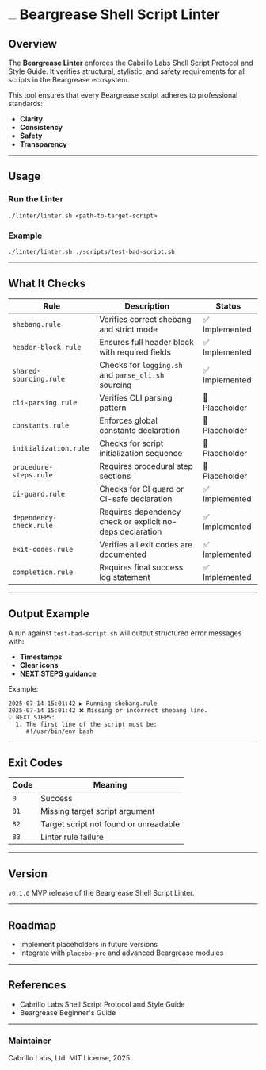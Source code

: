 # <img src="/home/rgmelvin/Projects/cabrillo/beargrease-by-cabrillo/docs/Images/BeargreaseIcon.png" alt="BeargreaseIcon" style="zoom:7%;" /> Beargrease Shell Script Linter

## **Overview**

The **Beargrease Linter** enforces the Cabrillo Labs Shell Script Protocol and Style Guide. It verifies structural, stylistic, and safety requirements for all scripts in the Beargrease ecosystem.

This tool ensures that every Beargrease script adheres to professional standards:

- **Clarity**
- **Consistency**
- **Safety**
- **Transparency**

------

## **Usage**

### **Run the Linter**

```
./linter/linter.sh <path-to-target-script>
```

### **Example**

```
./linter/linter.sh ./scripts/test-bad-script.sh
```

------

## **What It Checks**

| **Rule**                | **Description**                                           | **Status**    |
| ----------------------- | --------------------------------------------------------- | ------------- |
| `shebang.rule`          | Verifies correct shebang and strict mode                  | ✅ Implemented |
| `header-block.rule`     | Ensures full header block with required fields            | ✅ Implemented |
| `shared-sourcing.rule`  | Checks for `logging.sh` and `parse_cli.sh` sourcing       | ✅ Implemented |
| `cli-parsing.rule`      | Verifies CLI parsing pattern                              | 🚧 Placeholder |
| `constants.rule`        | Enforces global constants declaration                     | 🚧 Placeholder |
| `initialization.rule`   | Checks for script initialization sequence                 | 🚧 Placeholder |
| `procedure-steps.rule`  | Requires procedural step sections                         | 🚧 Placeholder |
| `ci-guard.rule`         | Checks for CI guard or CI-safe declaration                | ✅ Implemented |
| `dependency-check.rule` | Requires dependency check or explicit no-deps declaration | ✅ Implemented |
| `exit-codes.rule`       | Verifies all exit codes are documented                    | ✅ Implemented |
| `completion.rule`       | Requires final success log statement                      | ✅ Implemented |



------

## **Output Example**

A run against `test-bad-script.sh` will output structured error messages with:

- **Timestamps**
- **Clear icons**
- **NEXT STEPS guidance**

Example:

```
2025-07-14 15:01:42 ▶️ Running shebang.rule
2025-07-14 15:01:42 ❌ Missing or incorrect shebang line.
💡 NEXT STEPS:
  1. The first line of the script must be:
     #!/usr/bin/env bash
```

------

## **Exit Codes**

| Code | Meaning                               |
| ---- | ------------------------------------- |
| `0`  | Success                               |
| `81` | Missing target script argument        |
| `82` | Target script not found or unreadable |
| `83` | Linter rule failure                   |



------

## **Version**

`v0.1.0`
 MVP release of the Beargrease Shell Script Linter.

------

## **Roadmap**

- Implement placeholders in future versions
- Integrate with `placebo-pro` and advanced Beargrease modules

------

## **References**

- Cabrillo Labs Shell Script Protocol and Style Guide
- Beargrease Beginner's Guide

------

### **Maintainer**

Cabrillo Labs, Ltd.
 MIT License, 2025